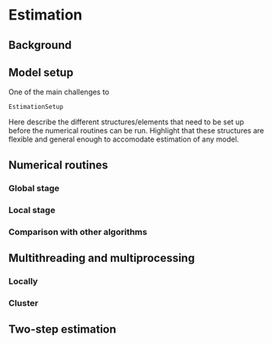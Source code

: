 # Estimation

## Background

## Model setup

One of the main challenges to 

```@docs
EstimationSetup
```


Here describe the different structures/elements that need to be set up before the numerical routines can be run. Highlight that these structures are flexible and general enough to accomodate estimation of any model.

## Numerical routines

### Global stage

### Local stage

### Comparison with other algorithms

## Multithreading and multiprocessing

### Locally

### Cluster

## Two-step estimation



